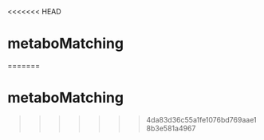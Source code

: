 <<<<<<< HEAD
# metaboMatching
=======
# metaboMatching
>>>>>>> 4da83d36c55a1fe1076bd769aae18b3e581a4967
